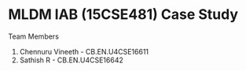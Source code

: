 # MLDM lAB (15CSE481) Case Study
Team Members
1. Chennuru Vineeth - CB.EN.U4CSE16611
2. Sathish R - CB.EN.U4CSE16642
